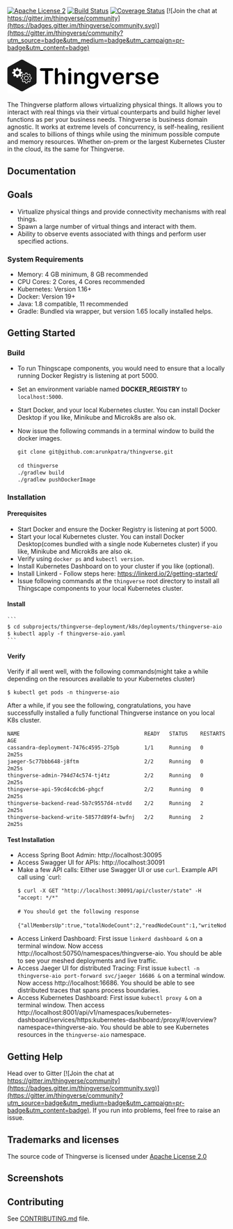 [![Apache License 2](https://img.shields.io/badge/license-ASF2-blue.svg)](https://www.apache.org/licenses/LICENSE-2.0.txt)
[![Build Status](https://travis-ci.org/arunkpatra/thingverse.svg?branch=master)](https://travis-ci.org/arunkpatra/thingverse)
[![Coverage Status](https://coveralls.io/repos/github/arunkpatra/thingverse/badge.svg?branch=master)](https://coveralls.io/github/arunkpatra/thingverse?branch=master)
[![Join the chat at https://gitter.im/thingverse/community](https://badges.gitter.im/thingverse/community.svg)](https://gitter.im/thingverse/community?utm_source=badge&utm_medium=badge&utm_campaign=pr-badge&utm_content=badge)

<img src="thingverse.png" width="350px" alt="Thingverse Logo" />

The Thingverse platform allows virtualizing physical things. It allows you 
to interact with real things via their virtual counterparts and build higher
level functions as per your business needs. Thingverse is business domain agnostic. 
It works at extreme levels of concurrency, is self-healing, resilient and scales to
billions of things while using the minimum possible compute and memory resources. Whether on-prem or the largest
Kubernetes Cluster in the cloud, its the same for Thingverse.

## Documentation

## Goals

*  Virtualize physical things and provide connectivity mechanisms with real
   things.
*  Spawn a large number of virtual things and interact with them.
*  Ability to observe events associated with things and perform user specified
   actions.

### System Requirements

- Memory: 4 GB minimum, 8 GB recommended
- CPU Cores: 2 Cores, 4 Cores recommended
- Kubernetes: Version 1.16+
- Docker: Version 19+
- Java: 1.8 compatible, 11 recommended
- Gradle: Bundled via wrapper, but version 1.65 locally installed helps.

## Getting Started

### Build
- To run Thingscape components, you would need to ensure that a locally running Docker Registry is listening at port 5000. 
- Set an environment variable named **DOCKER_REGISTRY** to `localhost:5000`. 
- Start Docker, and your local Kubernetes cluster. You can install Docker Desktop if you like, Minikube and Microk8s are also ok.
- Now issue the following commands in a terminal window to build the docker images.

    ``` 
    git clone git@github.com:arunkpatra/thingverse.git
    
    cd thingverse
    ./gradlew build
    ./gradlew pushDockerImage
    ```

### Installation

#### Prerequisites
- Start Docker and ensure the Docker Registry is listening at port 5000.
- Start your local Kubernetes cluster. You can install Docker Desktop(comes bundled with a single node Kubernetes cluster) if you like, Minikube and Microk8s are also ok.
- Verify using `docker ps` and `kubectl version`.
- Install Kubernetes Dashboard on to your cluster if you like (optional).
- Install Linkerd - Follow steps here: https://linkerd.io/2/getting-started/
- Issue following commands at the `thingverse` root directory to install all Thingscape components to your local Kubernetes cluster.

#### Install
    ``` 
    $ cd subprojects/thingverse-deployment/k8s/deployments/thingverse-aio
    $ kubectl apply -f thingverse-aio.yaml
    ```
#### Verify
Verify if all went well, with the following commands(might take a while depending on the resources available to your Kubernetes cluster)
``` 
$ kubectl get pods -n thingverse-aio
```
After a while, if you see the following, congratulations, you have successfully installed a fully functional Thingverse instance on you local K8s cluster.

``` 
NAME                                        READY   STATUS    RESTARTS   AGE
cassandra-deployment-7476c4595-275pb        1/1     Running   0          2m25s
jaeger-5c77bbb648-j8ftm                     2/2     Running   0          2m25s
thingverse-admin-794d74c574-tj4tz           2/2     Running   0          2m25s
thingverse-api-59cd4cdcb6-phgcf             2/2     Running   0          2m25s
thingverse-backend-read-5b7c9557d4-ntvdd    2/2     Running   2          2m25s
thingverse-backend-write-58577d89f4-bwfnj   2/2     Running   2          2m25s
```

#### Test Installation

- Access Spring Boot Admin: http://localhost:30095
- Access Swagger UI for APIs: http://localhost:30091
- Make a few API calls: Either use Swagger UI or use `curl`. Example API call using `curl:
    ``` 
    $ curl -X GET "http://localhost:30091/api/cluster/state" -H "accept: */*"
    
    # You should get the following response
    
    {"allMembersUp":true,"totalNodeCount":2,"readNodeCount":1,"writeNodeCount":1}   
    ```
- Access Linkerd Dashboard: First issue `linkerd dashboard &` on a terminal window. Now access http://localhost:50750/namespaces/thingverse-aio. You should be able to see your meshed deployments and live traffic.
- Access Jaeger UI for distributed Tracing: First issue `kubectl -n thingverse-aio port-forward svc/jaeger 16686 &` on a terminal window. Now access http://localhost:16686. You should be able to see distributed traces that spans process boundaries.
- Access Kubernetes Dashboard: First issue `kubectl proxy &` on a terminal window. Then access http://localhost:8001/api/v1/namespaces/kubernetes-dashboard/services/https:kubernetes-dashboard:/proxy/#/overview?namespace=thingverse-aio. You should be able to see Kubernetes resources in the `thingverse-aio` namespace.

## Getting Help
Head over to Gitter [![Join the chat at https://gitter.im/thingverse/community](https://badges.gitter.im/thingverse/community.svg)](https://gitter.im/thingverse/community?utm_source=badge&utm_medium=badge&utm_campaign=pr-badge&utm_content=badge). If you run into problems, feel free to raise an issue.

## Trademarks and licenses
The source code of Thingverse is licensed under [Apache License 2.0](https://www.apache.org/licenses/LICENSE-2.0)

## Screenshots

## Contributing
See [CONTRIBUTING.md](CONTRIBUTING.md) file.
